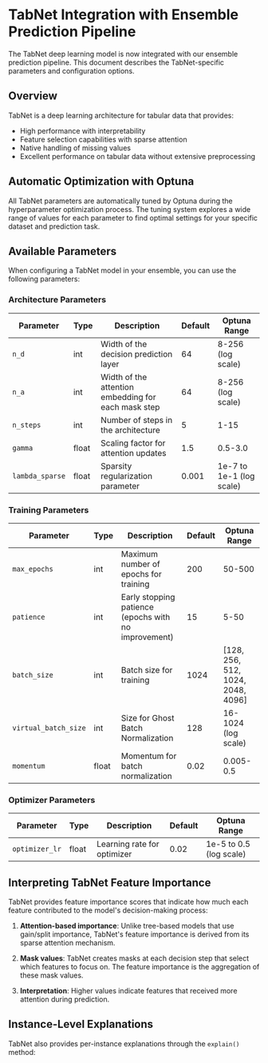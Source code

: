 # TabNet Integration with Ensemble Prediction Pipeline

The TabNet deep learning model is now integrated with our ensemble prediction pipeline.
This document describes the TabNet-specific parameters and configuration options.

## Overview

TabNet is a deep learning architecture for tabular data that provides:
- High performance with interpretability
- Feature selection capabilities with sparse attention
- Native handling of missing values
- Excellent performance on tabular data without extensive preprocessing

## Automatic Optimization with Optuna

All TabNet parameters are automatically tuned by Optuna during the hyperparameter optimization process.
The tuning system explores a wide range of values for each parameter to find optimal settings
for your specific dataset and prediction task.

## Available Parameters

When configuring a TabNet model in your ensemble, you can use the following parameters:

### Architecture Parameters

| Parameter | Type | Description | Default | Optuna Range |
|-----------|------|-------------|---------|-------------|
| `n_d` | int | Width of the decision prediction layer | 64 | 8-256 (log scale) |
| `n_a` | int | Width of the attention embedding for each mask step | 64 | 8-256 (log scale) |
| `n_steps` | int | Number of steps in the architecture | 5 | 1-15 |
| `gamma` | float | Scaling factor for attention updates | 1.5 | 0.5-3.0 |
| `lambda_sparse` | float | Sparsity regularization parameter | 0.001 | 1e-7 to 1e-1 (log scale) |

### Training Parameters

| Parameter | Type | Description | Default | Optuna Range |
|-----------|------|-------------|---------|-------------|
| `max_epochs` | int | Maximum number of epochs for training | 200 | 50-500 |
| `patience` | int | Early stopping patience (epochs with no improvement) | 15 | 5-50 |
| `batch_size` | int | Batch size for training | 1024 | [128, 256, 512, 1024, 2048, 4096] |
| `virtual_batch_size` | int | Size for Ghost Batch Normalization | 128 | 16-1024 (log scale) |
| `momentum` | float | Momentum for batch normalization | 0.02 | 0.005-0.5 |

### Optimizer Parameters

| Parameter | Type | Description | Default | Optuna Range |
|-----------|------|-------------|---------|-------------|
| `optimizer_lr` | float | Learning rate for optimizer | 0.02 | 1e-5 to 0.5 (log scale) |

## Interpreting TabNet Feature Importance

TabNet provides feature importance scores that indicate how much each feature contributed to the model's decision-making process:

1. **Attention-based importance**: Unlike tree-based models that use gain/split importance, TabNet's feature importance is derived from its sparse attention mechanism.

2. **Mask values**: TabNet creates masks at each decision step that select which features to focus on. The feature importance is the aggregation of these mask values.

3. **Interpretation**: Higher values indicate features that received more attention during prediction.

## Instance-Level Explanations

TabNet also provides per-instance explanations through the `explain()` method:

